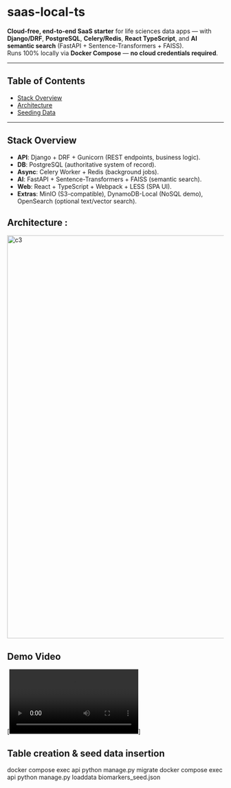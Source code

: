 # saas-local-ts

**Cloud-free, end-to-end SaaS starter** for life sciences data apps — with **Django/DRF**, **PostgreSQL**, **Celery/Redis**, **React TypeScript**, and **AI semantic search** (FastAPI + Sentence-Transformers + FAISS).  
Runs 100% locally via **Docker Compose** — **no cloud credentials required**.

---

## Table of Contents

- [Stack Overview](#stack-overview)
- [Architecture](#architecture)
- [Seeding Data](#seeding-data)
---

## Stack Overview

- **API**: Django + DRF + Gunicorn (REST endpoints, business logic).
- **DB**: PostgreSQL (authoritative system of record).
- **Async**: Celery Worker + Redis (background jobs).
- **AI**: FastAPI + Sentence-Transformers + FAISS (semantic search).
- **Web**: React + TypeScript + Webpack + LESS (SPA UI).
- **Extras**: MinIO (S3-compatible), DynamoDB-Local (NoSQL demo), OpenSearch (optional text/vector search).

## Architecture :
<img width="838" height="936" alt="c3" src="https://github.com/user-attachments/assets/20c9e4f1-5d86-48bc-b552-ce0065fd18cb" />

## Demo Video
[![Watch the demo](https://github.com/masalkar-amol/saas-local-ts/blob/master/z_flow_diagrams/screenshots/v1_recording.mp4)]

## Table creation & seed data insertion 
docker compose exec api python manage.py migrate
docker compose exec api python manage.py loaddata biomarkers_seed.json
